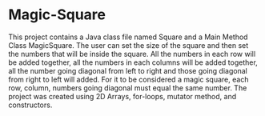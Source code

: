 # Magic-Square
This project contains a Java class file named Square and a Main Method Class MagicSquare. 
The user can set the size of the square and then set the numbers that will be inside the square. 
All the numbers in each row will be added together, all the numbers in each columns will be added together, 
all the number going diagonal from left to right and those going diagonal from right to left will added. 
For it to be considered a magic square, each row, column, numbers going diagonal must equal the same number.
The project was created using 2D Arrays, for-loops, mutator method, and constructors.
